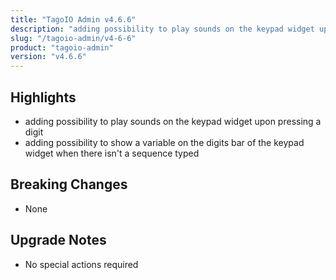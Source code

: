 ```yaml
---
title: "TagoIO Admin v4.6.6"
description: "adding possibility to play sounds on the keypad widget upon pressing a digit"
slug: "/tagoio-admin/v4-6-6"
product: "tagoio-admin"
version: "v4.6.6"
---
```


## Highlights

- adding possibility to play sounds on the keypad widget upon pressing a digit
- adding possibility to show a variable on the digits bar of the keypad widget when there isn't a sequence typed

## Breaking Changes

- None

## Upgrade Notes

- No special actions required
